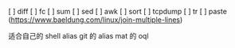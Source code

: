 [ ] diff
[ ] fc
[ ] sum
[ ] sed
[ ] awk
[ ] sort
[ ] tcpdump
[ ] tr
[ ] paste (https://www.baeldung.com/linux/join-multiple-lines)


适合自己的 shell alias
git 的 alias
mat 的 oql

